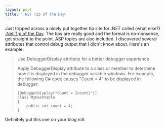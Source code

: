 ```yaml
---
layout: post  
title: '.NET Tip of the Day'
---
```

Just tripped across a nicely put together tip site for .NET called (what else?) [.Net Tip of the Day](http://http://dotnettipoftheday.org/tips/). The tips are really good and the format is no-nonsense, get straight to the point. ASP topics are also included. I discovered several attributes that control debug output that I didn't know about. Here's an example.

> Use DebuggerDisplay attribute for a better debugger experience
> 
> Apply DebuggerDisplay attribute to a class or member to determine how it is displayed in the debugger variable windows. For example, the following C# code causes "Count = 4" to be displayed in debugger:
>     
>     [DebuggerDisplay("Count = {count}")]  
>     class MyHashtable  
>     {      
>         public int count = 4;  
>     }

Definitely put this one on your blog roll.  

